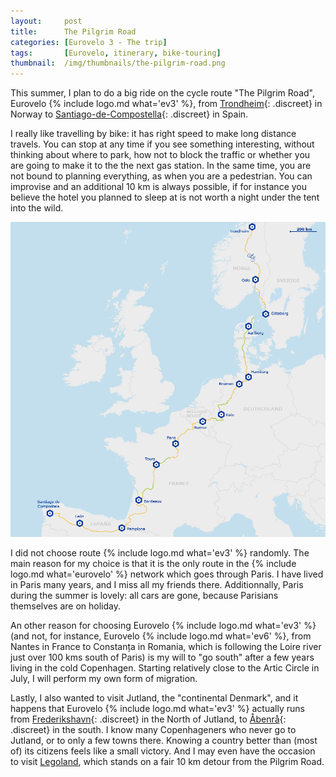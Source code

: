 ```yaml
---
layout:     post
title:      The Pilgrim Road
categories: [Eurovelo 3 - The trip]
tags:       [Eurovelo, itinerary, bike-touring]
thumbnail:  /img/thumbnails/the-pilgrim-road.png
---
```


This summer, I plan to do a big ride on the cycle route "The Pilgrim Road", Eurovelo {% include logo.md what='ev3' %}, from [Trondheim](https://fr.wikipedia.org/wiki/Trondheim){: .discreet} in Norway to [Santiago-de-Compostella](https://en.wikipedia.org/wiki/Santiago_de_Compostela){: .discreet} in Spain. <!-- http://stackoverflow.com/questions/2017001/adding-a-class-attribute-to-a-hyperlink-in-markdown#3062435 -->

I really like travelling by bike: it has right speed to make long distance travels. You can stop at any time if you see something interesting, without thinking about where to park, how not to block the traffic or whether you are going to make it to the the next gas station. In the same time, you are not bound to planning everything, as when you are a pedestrian. You can improvise and an additional 10 km is always possible, if for instance you believe the hotel you planned to sleep at is not worth a night under the tent into the wild.

<div class='wide scroll'><img title="The track of Eurovelo 3 - North" src="/img/eurovelo-3-track.png"/></div>

I did not choose route {% include logo.md what='ev3' %} randomly. The main reason for my choice is that it is the only route in the {% include logo.md what='eurovelo' %} network which goes through Paris. I have lived in Paris many years, and I miss all my friends there. Additionnally, Paris during the summer is lovely: all cars are gone, because Parisians themselves are on holiday.

An other reason for choosing Eurovelo {% include logo.md what='ev3' %} (and not, for instance, Eurovelo {% include logo.md what='ev6' %}, from Nantes in France to Constanța in Romania, which is following the Loire river just over 100 kms south of Paris) is my will to "go south" after a few years living in the cold Copenhagen. Starting relatively close to the Artic Circle in July, I will perform my own form of migration.

Lastly, I also wanted to visit Jutland, the "continental Denmark", and it happens that Eurovelo {% include logo.md what='ev3' %} actually runs from [Frederikshavn](https://en.wikipedia.org/wiki/Frederikshavn){: .discreet} in the North of Jutland, to [Åbenrå](https://en.wikipedia.org/wiki/Aabenraa){: .discreet} in the south. I know many Copenhageners who never go to Jutland, or to only a few towns there. Knowing a country better than (most of) its citizens feels like a small victory. And I may even have the occasion to visit <a class='discreet' href="https://fr.wikipedia.org/wiki/Legoland_Billund">Legoland</a>, which stands on a fair 10 km detour from the Pilgrim Road.